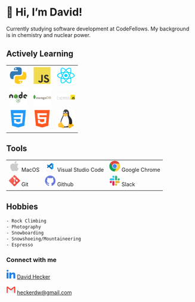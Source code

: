 #  👋   Hi, I’m David!

Currently studying software development at CodeFellows. 
My background is in chemistry and nuclear power.

##  Actively Learning

|  |  |  |
| ----------- | ----------- | ----------- |
<img src="img/python.png" width=50/> | <img src="img/js.png" width=50/> | <img src="img/react.png" width=50/> | 
| <img src="img/node.png" width=50/> | <img src="img/mongo.png" width=50/> | <img src="img/ExpressJS-logo.png" width=50/> |
| <img src="img/css.png" width=50/> | <img src="img/html.png" width=50/> | <img src="img/linux.png" width=50/> |
|  |  |  |

## Tools
| | | |
| ----------- | ----------- | ----------- |
| <img src="img/apple.png" width=30/> MacOS | <img src="img/vscode.png" width=30/> Visual Studio Code | <img src="img/chrome.png" width=30/> Google Chrome |
| <img src="img/git.png" width=30/> Git | <img src="img/github.png" width=30/> Github | <img src="img/slack.png" width=30/> Slack |
| | | |


## Hobbies

    - Rock Climbing
    - Photography
    - Snowboarding
    - Snowshoeing/Mountaineering
    - Espresso

### Connect with me

   <img src="img/linkedin.png" width=25/> [David Hecker](https://www.linkedin.com/in/david-hecker/)

  <img src="img/gmail.png" width=25/> heckerdw@gmail.com
